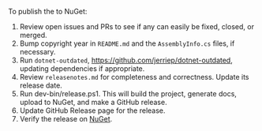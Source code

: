 To publish the to NuGet:

1. Review open issues and PRs to see if any can easily be fixed, closed, or
   merged.
2. Bump copyright year in `README.md` and the `AssemblyInfo.cs` files, if
   necessary.
3. Run `dotnet-outdated`, https://github.com/jerriep/dotnet-outdated, updating
   dependencies if appropriate.
4. Review `releasenotes.md` for completeness and correctness. Update its release
   date.
5. Run dev-bin/release.ps1. This will build the project, generate docs, upload to
   NuGet, and make a GitHub release.
6. Update GitHub Release page for the release.
7. Verify the release on [NuGet](https://www.nuget.org/packages/MaxMind.MaxMind/).
